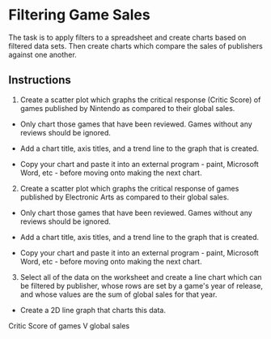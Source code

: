 # Filtering Game Sales

The task is to apply filters to a spreadsheet and create charts based on filtered data sets. Then create charts which compare the sales of publishers against one another.

## Instructions

1. Create a scatter plot which graphs the critical response (Critic Score) of games published by Nintendo as compared to their global sales.

* Only chart those games that have been reviewed. Games without any reviews should be ignored.

* Add a chart title, axis titles, and a trend line to the graph that is created.

* Copy your chart and paste it into an external program - paint, Microsoft Word, etc - before moving onto making the next chart.

2. Create a scatter plot which graphs the critical response of games published by Electronic Arts as compared to their global sales.

* Only chart those games that have been reviewed. Games without any reviews should be ignored.

* Add a chart title, axis titles, and a trend line to the graph that is created.

* Copy your chart and paste it into an external program - paint, Microsoft Word, etc - before moving onto making the next chart.

3. Select all of the data on the worksheet and create a line chart which can be filtered by publisher, whose rows are set by a game's year of release, and whose values are the sum of global sales for that year.

* Create a 2D line graph that charts this data.

Critic Score of games V global sales
